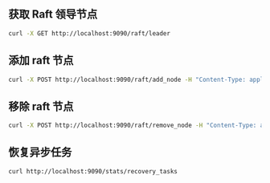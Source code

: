 

## 获取 Raft 领导节点

```bash
curl -X GET http://localhost:9090/raft/leader

```

## 添加 raft 节点

```bash
curl -X POST http://localhost:9090/raft/add_node -H "Content-Type: application/json" -d '{"node": "0:172.19.29.110"}'
```

## 移除 raft 节点

```bash
curl -X POST http://localhost:9090/raft/remove_node -H "Content-Type: application/json" -d '{"node": "1:172.19.29.122"}'
```

## 恢复异步任务

```bash
curl http://localhost:9090/stats/recovery_tasks
```


